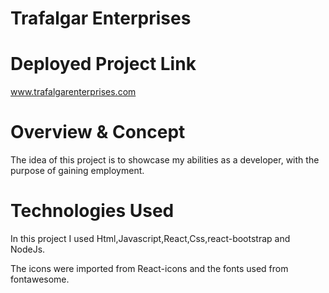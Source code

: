 # Trafalgar Enterprises 

# Deployed Project Link
www.trafalgarenterprises.com

# Overview & Concept
The idea of this project is to showcase my abilities as a developer, with the purpose of gaining employment.

# Technologies Used
In this project I used Html,Javascript,React,Css,react-bootstrap and NodeJs. 

The icons were imported from React-icons and the fonts used from fontawesome.

<!--# Approach Taken (Thought process & methods of producing it, show where you took the lead)-->



<!-- # Visuals (Code Snippets and Screenshots) -->

<!-- # Bugs, Blockers & Wins


# Future Features + Key Learnings -->
